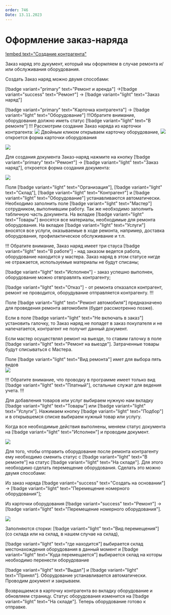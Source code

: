 ```yaml
---
order: 746
Date: 13.11.2023
---
```

# Оформление заказ-наряда

[!embed text="Создание контрагента"](https://youtu.be/FBPTDrGbtm8)

Заказ наряд это дукумент, который мы оформляем в случае ремонта и/или обслуживания оборудования.

Создать Заказ наряд можно двумя способами: 

[!badge variant="primary" text="Ремонт и аренда"] ->[!badge variant="success" text="Ремонт"] -> [!badge variant="light" text="Заказ наряд"]

[!badge variant="primary" text="Карточка контрагента"] -> [!badge variant="light" text="Оборудование"]
!!!Обратите внимание, оборудование должно иметь статус  [!badge variant="light" text="В ремонте"]
!!! 
Рассмотрим создание Заказ наряда из карточки контрагента:
![](\images\ремонт\Карточка_акт.jpg)
Двойным кликом открываем карточку оборудование,
![](\images\ремонт\к.jpg)
откроется форма карточки оборудования

![](\images\ремонт\Обр.jpg)

Для создания документа Заказ-наряд нажмите на кнопку [!badge variant="primary" text="Ремонт"] -> [!badge variant="light" text="Заказ наряд"], откроется форма создания документа:

![](\images\ремонт\зн.jpg)

Поля [!badge variant="light" text="Организация"], [!badge variant="light" text="Склад"], [!badge variant="light" text="Контрагент"] и [!badge variant="light" text="Оборудование"] устанавливаются автоматически. 
Необходимо заполнить поле [!badge variant="light" text="Мастер"] сотрудником, выполнившим
работу. Так же необходимо заполнить табличную часть документа. На вкладке [!badge variant="light" text="Товары"] вносятся все материалы, необходимые для ремонта оборудования. На вкладке [!badge variant="light" text="Услуги"] вносятся все услуги, оказываемые в ходе ремонта, например, доставка оборудования, профилактическое обслуживание и т.п.

!!! Обратите внимание, Заказ наряд имеет три стауса
[!badge variant="light" text="В работе"] - над заказом ведется работа, оборудование находится у мастера. Заказ наряд в этом статусе нигде не отражается, используемые материалы не будут списаны;

[!badge variant="light" text="Исполнен"] - заказ успешно выполнен, оборудование можно отвправлять контрагенту;

[!badge variant="light" text="Отказ"] - от ремонта отказался контрагент, ремонт не проводится, оборудувание отправляется контрагенту.
!!!

Поле [!badge variant="light" text="Ремонт автомобиля"] предназначено для проведения ремонта автомобиля (будет рассмотренно позже).

Если в поле [!badge variant="light" text="Не включать в заказ"] установить галочку, то Заказ наряд не попадет в заказ покупателя и не напечатается, контрагент не получит данный документ.

Если мастер осуществлял ремонт на выезде, то ставим галочку в поле [!badge variant="light" text="Ремонт на выезде"]. Затраченные товары будут списываться с Мастера.

Поле [!badge variant="light" text="Вид ремонта"] имет для выбора пять видов  
![](\images\ремонт\в.jpg)

!!! Обратите внимание, что проводку в программе имеет только вид [!badge variant="light" text="Платный"], остальные служат для ведения учета. 
!!!

Для добавления товаров или услуг выбираем нужную нам вкладку [!badge variant="light" text="Товары"] или [!badge variant="light" text="Услуги"]. Нажимаем кнопку [!badge variant="light" text="Подбор"] и в открывшемся списке выбираем нужный товар или услугу. 

Когда все необходимые действия выполнены, меняем статус документа на [!badge variant="light" text="Исполнен"] и проводим документ.

![](\images\ремонт\заказ3.jpg)

Для того, чтобы отправить оборудование после ремонта контрагенту ему необходимо сменить статус с [!badge variant="light" text="В ремонте"] на статус [!badge variant="light" text="На складе"]. Для этого необходимо сделать перемещение оборудования. Сделать это можно двумя способами: 

Из заказ наряда [!badge variant="success" text="Создать на основании"] -> [!badge variant="light" text="Перемещение номерного оборудования"];

Из карточки оборудования [!badge variant="success" text="Ремонт"] -> [!badge variant="light" text="Перемещение номерного оборудования"].

![](\images\ремонт\п.jpg)

Заполняются сторки: 
[!badge variant="light" text="Вид перемещения"] (со склада или на склад, в нашем случае на склад), 

[!badge variant="light" text="где находится"] выбирается склад местонахождения оборудования в данный момент и [!badge variant="light" text="Куда перемещается"] выбирается склад на которы необходимо перенести оборудование

[!badge variant="light" text="Выдал"] и [!badge variant="light" text="Принял"].
Оборудование устанавливается автоматически. Проводим документ и закрываем.

Возвращаемся в карточку контрагента во вкладку оборудование и обновляем страницу. Статус оборудования изменится на [!badge variant="light" text="На складе"]. Теперь оборудование готово к отправке.
